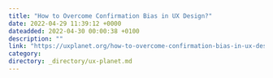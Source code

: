 ```yaml
---
title: "How to Overcome Confirmation Bias in UX Design?"
date: 2022-04-29 11:39:12 +0000
dateadded: 2022-04-30 00:00:38 +0100
description: ""
link: "https://uxplanet.org/how-to-overcome-confirmation-bias-in-ux-design-a5ede7092c43?source=rss----819cc2aaeee0---4"
category:
directory: _directory/ux-planet.md
---
```

